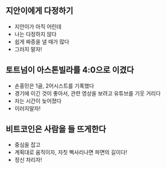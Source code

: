 ## 지안이에게 다정하기
- 지안이가 아직 어린데
- 나는 다정하지 않다
- 쉽게 짜증을 낼 때가 많다
- 그러지 말자!


## 토트넘이 아스톤빌라를 4:0으로 이겼다
- 손홍민은 1골, 2어시스트를 기록했다
- 경기에 이긴 것이 좋아서, 관련 영상을 보려고 유튜브를 기웃 거리다
- 자는 시간이 늦어졌다
- 이러지말자!


## 비트코인은 사람을 들 뜨게한다
- 중심을 잡고
- 계획대로 움직이자, 자칫 삑사리나면 파면의 길이다!
- 정신 차리자!


